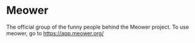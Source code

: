 # Meower

The official group of the funny people behind the Meower project.
To use meower, go to https://app.meower.org/
